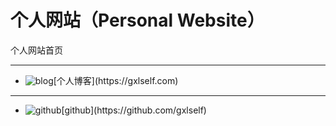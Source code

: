 # 个人网站（Personal Website）
  个人网站首页

----
- ![blog](https://gxlself.com/images/icon-blog.png"个人博客")[个人博客](https://gxlself.com)
----
- ![github](https://gxlself.com/images/icon-blog.png"github")[github](https://github.com/gxlself)
